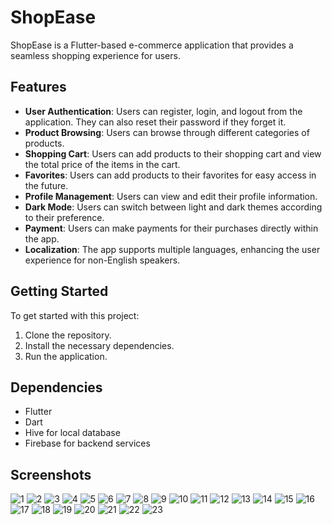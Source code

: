 # ShopEase

ShopEase is a Flutter-based e-commerce application that provides a seamless shopping experience for users.

## Features

- **User Authentication**: Users can register, login, and logout from the application. They can also reset their password if they forget it.
- **Product Browsing**: Users can browse through different categories of products.
- **Shopping Cart**: Users can add products to their shopping cart and view the total price of the items in the cart.
- **Favorites**: Users can add products to their favorites for easy access in the future.
- **Profile Management**: Users can view and edit their profile information.
- **Dark Mode**: Users can switch between light and dark themes according to their preference.
- **Payment**: Users can make payments for their purchases directly within the app.
- **Localization**: The app supports multiple languages, enhancing the user experience for non-English speakers.

## Getting Started

To get started with this project:

1. Clone the repository.
2. Install the necessary dependencies.
3. Run the application.

## Dependencies

- Flutter
- Dart
- Hive for local database
- Firebase for backend services

## Screenshots

![1](https://github.com/MarawanAbed/Shop_Ease/assets/73714493/0c5e1b10-7e37-4b8f-887c-23c22bd8b5b1)
![2](https://github.com/MarawanAbed/Shop_Ease/assets/73714493/eb5d7686-54f6-4255-8a6d-b5aa70817b42)
![3](https://github.com/MarawanAbed/Shop_Ease/assets/73714493/39406b5b-d6b4-43ff-a2b8-5b37c53db4b6)
![4](https://github.com/MarawanAbed/Shop_Ease/assets/73714493/b41fdc26-916a-4f01-b374-8d48ea42c330)
![5](https://github.com/MarawanAbed/Shop_Ease/assets/73714493/65cca9d9-0abe-4d2e-b516-6a09cc4fd972)
![6](https://github.com/MarawanAbed/Shop_Ease/assets/73714493/7ed81c75-dce9-4587-9834-77152d700d76)
![7](https://github.com/MarawanAbed/Shop_Ease/assets/73714493/d5dde52a-db3a-4d79-963d-d942f5444ec7)
![8](https://github.com/MarawanAbed/Shop_Ease/assets/73714493/2188899b-a23a-4e25-ad68-7d3b0b4b675c)
![9](https://github.com/MarawanAbed/Shop_Ease/assets/73714493/d4d09cfb-a962-4091-8fa2-de840de2585f)
![10](https://github.com/MarawanAbed/Shop_Ease/assets/73714493/840e82a0-0451-4944-8a35-46e5054dde92)
![11](https://github.com/MarawanAbed/Shop_Ease/assets/73714493/aab9bea2-9f14-482b-8de5-9b08300354e6)
![12](https://github.com/MarawanAbed/Shop_Ease/assets/73714493/4547f4c3-ce3a-4ab4-8808-8e819035b4f1)
![13](https://github.com/MarawanAbed/Shop_Ease/assets/73714493/8f59a2fe-2b03-4ac2-b5af-afcb3b19c24e)
![14](https://github.com/MarawanAbed/Shop_Ease/assets/73714493/8e74c4f9-8ef6-4c24-8869-aad642552062)
![15](https://github.com/MarawanAbed/Shop_Ease/assets/73714493/500649da-1e0e-4c72-b1ef-a9e38905385f)
![16](https://github.com/MarawanAbed/Shop_Ease/assets/73714493/2a5f6478-351e-4d4a-8d2d-4210d4cac69d)
![17](https://github.com/MarawanAbed/Shop_Ease/assets/73714493/9f00e3aa-7dd0-4c84-bb7e-352569df17e8)
![18](https://github.com/MarawanAbed/Shop_Ease/assets/73714493/c830dcec-aa4e-4c5f-b420-942856387ea6)
![19](https://github.com/MarawanAbed/Shop_Ease/assets/73714493/f8684524-8473-4a9f-be7e-30f3b89d0195)
![20](https://github.com/MarawanAbed/Shop_Ease/assets/73714493/e2269b58-90b7-4941-a773-4e516410310b)
![21](https://github.com/MarawanAbed/Shop_Ease/assets/73714493/d992f4c4-98d6-4ca5-b2ab-1f9a16c9f437)
![22](https://github.com/MarawanAbed/Shop_Ease/assets/73714493/5917b2fb-989e-4596-9f5e-6fc044026fde)
![23](https://github.com/MarawanAbed/Shop_Ease/assets/73714493/ec8809ab-2480-484c-a96f-175c7f7502f2)
